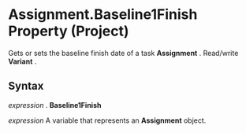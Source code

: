 
# Assignment.Baseline1Finish Property (Project)

Gets or sets the baseline finish date of a task  **Assignment** . Read/write **Variant** .


## Syntax

 _expression_ . **Baseline1Finish**

 _expression_ A variable that represents an **Assignment** object.

